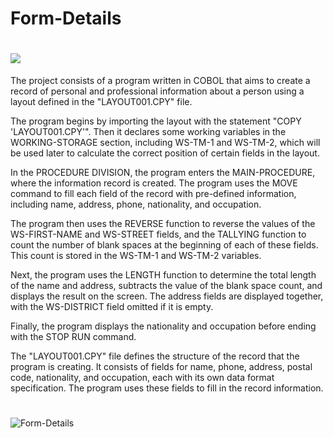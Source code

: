 # Form-Details
# <a href="" target="_blank"><img src="https://img.shields.io/badge/COBOL-0A2B3D.svg?style=for-the-badge&logo=none" target="_blank"></a>

The project consists of a program written in COBOL that aims to create a record of personal and professional information about a person using a layout defined in the "LAYOUT001.CPY" file.

The program begins by importing the layout with the statement "COPY 'LAYOUT001.CPY'". Then it declares some working variables in the WORKING-STORAGE section, including WS-TM-1 and WS-TM-2, which will be used later to calculate the correct position of certain fields in the layout.

In the PROCEDURE DIVISION, the program enters the MAIN-PROCEDURE, where the information record is created. The program uses the MOVE command to fill each field of the record with pre-defined information, including name, address, phone, nationality, and occupation.

The program then uses the REVERSE function to reverse the values of the WS-FIRST-NAME and WS-STREET fields, and the TALLYING function to count the number of blank spaces at the beginning of each of these fields. This count is stored in the WS-TM-1 and WS-TM-2 variables.

Next, the program uses the LENGTH function to determine the total length of the name and address, subtracts the value of the blank space count, and displays the result on the screen. The address fields are displayed together, with the WS-DISTRICT field omitted if it is empty.

Finally, the program displays the nationality and occupation before ending with the STOP RUN command.

The "LAYOUT001.CPY" file defines the structure of the record that the program is creating. It consists of fields for name, phone, address, postal code, nationality, and occupation, each with its own data format specification. The program uses these fields to fill in the record information.
#
![Form-Details](https://user-images.githubusercontent.com/108309798/233903451-3177786d-62ce-460e-a541-4f7a04065044.jpg)
